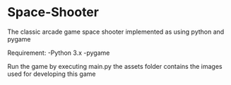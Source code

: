 # Space-Shooter
The classic arcade game space shooter implemented as using python and pygame

Requirement:
-Python 3.x
-pygame

Run the game by executing main.py
the assets folder contains the images used for developing this game
